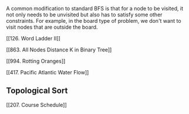 A common modification to standard BFS is that for a node to be visited, it not only needs to be unvisited but also has to satisfy some other constraints. For example, in the board type of problem, we don't want to visit nodes that are outside the board. 

[[126. Word Ladder II]]

[[863. All Nodes Distance K in Binary Tree]]

[[994. Rotting Oranges]]

[[417. Pacific Atlantic Water Flow]]
## Topological Sort

[[207. Course Schedule]]